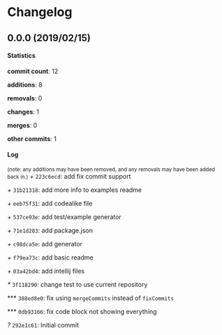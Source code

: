 # Changelog
## 0.0.0 (2019/02/15)
#### Statistics
**commit count**: 12

**additions**: 8

**removals**: 0

**changes**: 1

**merges**: 0

**other commits**: 1

#### Log
<small>(note: any additions may have been removed, and any removals may have been added back in.)</small>
*+* `223c6ecd`: add fix commit support

*+* `31b21318`: add more info to examples readme

*+* `eeb75f31`: add codealike file

*+* `537ce93e`: add test/example generator

*+* `71e1d283`: add package.json

*+* `c98dca5e`: add generator

*+* `f79ea73c`: add basic readme

*+* `03a42bd4`: add intellij files

*\** `3f118290`: change test to use current repository

*** `388ed8e0`: fix using `mergeCommits` instead of `fixCommits`

*** `0db93166`: fix code block not showing everything

*?* `292e1c61`: Initial commit


